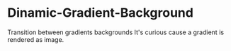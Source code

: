 # Dinamic-Gradient-Background

Transition between gradients backgrounds
It's curious cause a gradient is rendered as image.